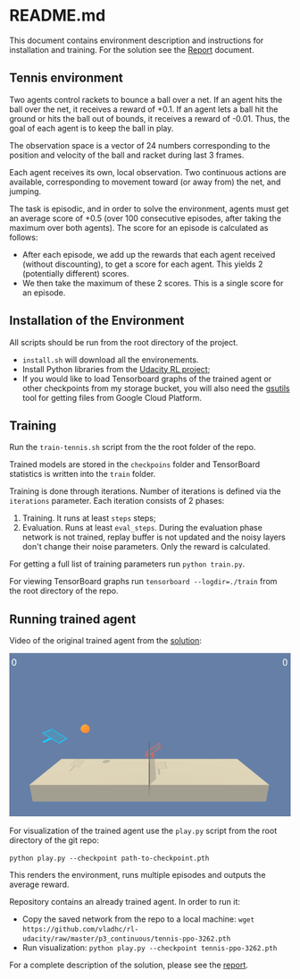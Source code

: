 # README.md

This document contains environment description and instructions for installation and training. For the solution see the [Report](./Report.md) document.

## Tennis environment

Two agents control rackets to bounce a ball over a net. If an agent hits the ball over the net, it receives a reward of +0.1. If an agent lets a ball hit the ground or hits the ball out of bounds, it receives a reward of -0.01. Thus, the goal of each agent is to keep the ball in play.

The observation space is a vector of 24 numbers corresponding to the position and velocity of the ball and racket during last 3 frames.

Each agent receives its own, local observation. Two continuous actions are available, corresponding to movement toward (or away from) the net, and jumping.

The task is episodic, and in order to solve the environment, agents must get an average score of +0.5 (over 100 consecutive episodes, after taking the maximum over both agents). The score for an episode is calculated as follows:

* After each episode, we add up the rewards that each agent received (without discounting), to get a score for each agent. This yields 2 (potentially different) scores.
* We then take the maximum of these 2 scores. This is a single score for an episode.

## Installation of the Environment

All scripts should be run from the root directory of the project.

* `install.sh` will download all the environements.
* Install Python libraries from the [Udacity RL project](https://github.com/udacity/deep-reinforcement-learning);
* If you would like to load Tensorboard graphs of the trained agent or other checkpoints from my storage bucket, you will also need the [gsutils](https://cloud.google.com/storage/docs/gsutil_install) tool for getting files from Google Cloud Platform.

## Training

Run the `train-tennis.sh` script from the the root folder of the repo.

Trained models are stored in the `checkpoins` folder and TensorBoard statistics is written into the `train` folder.

Training is done through iterations. Number of iterations is defined via the `iterations` parameter. Each iteration consists of 2 phases:

1. Training. It runs at least `steps` steps;
2. Evaluation. Runs at least `eval_steps`. During the evaluation phase network is not trained, replay buffer is not updated and the noisy layers don't change their noise parameters. Only the reward is calculated.

For getting a full list of training parameters run `python train.py`.

For viewing TensorBoard graphs run `tensorboard --logdir=./train` from the root directory of the repo.

## Running trained agent

Video of the original trained agent from the [solution](./Report.md):

![play](./tennis.gif "Agent playing Tennis environment")

For visualization of the trained agent use the `play.py` script from the root directory of the git repo:

`python play.py --checkpoint path-to-checkpoint.pth`

This renders the environment, runs multiple episodes and outputs the average reward.

Repository contains an already trained agent. In order to run it:
* Copy the saved network from the repo to a local machine: `wget https://github.com/vladhc/rl-udacity/raw/master/p3_continuous/tennis-ppo-3262.pth`
* Run visualization: `python play.py --checkpoint tennis-ppo-3262.pth`

For a complete description of the solution, please see the [report](./Report.md).

